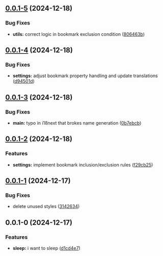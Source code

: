 ## [0.0.1-5](https://github.com/Mara-Li/obsidian-sync-bookmark/compare/0.0.1-4...0.0.1-5) (2024-12-18)
### Bug Fixes

* **utils:** correct logic in bookmark exclusion condition ([806463b](https://github.com/Mara-Li/obsidian-sync-bookmark/commit/806463bdced703694a2adf078aaf4ec9392ea14f))

## [0.0.1-4](https://github.com/Mara-Li/obsidian-sync-bookmark/compare/0.0.1-3...0.0.1-4) (2024-12-18)
### Bug Fixes

* **settings:** adjust bookmark property handling and update translations ([d94501d](https://github.com/Mara-Li/obsidian-sync-bookmark/commit/d94501d9a5ae9ee0eb7207233d8362dbafd33871))

## [0.0.1-3](https://github.com/Mara-Li/obsidian-sync-bookmark/compare/0.0.1-2...0.0.1-3) (2024-12-18)
### Bug Fixes

* **main:** typo in i18next that brokes name generation ([0b7ebcb](https://github.com/Mara-Li/obsidian-sync-bookmark/commit/0b7ebcb743f48805795483475b72012e20aea5fa))

## [0.0.1-2](https://github.com/Mara-Li/obsidian-sync-bookmark/compare/0.0.1-1...0.0.1-2) (2024-12-18)
### Features

* **settings:** implement bookmark inclusion/exclusion rules ([f29cb25](https://github.com/Mara-Li/obsidian-sync-bookmark/commit/f29cb259badd3f155fffed9ca445e9300e12632b))

## [0.0.1-1](https://github.com/Mara-Li/obsidian-sync-bookmark/compare/0.0.1-0...0.0.1-1) (2024-12-17)
### Bug Fixes

* delete unused styles ([3142634](https://github.com/Mara-Li/obsidian-sync-bookmark/commit/3142634da9eba28218431fba37dc24f4ae061be9))

## 0.0.1-0 (2024-12-17)
### Features

* **sleep:** i want to sleep ([d1cd4e7](https://github.com/Mara-Li/obsidian-sync-bookmark/commit/d1cd4e74ff544a7bbc21f2b67a5403d8f79a6b2e))
